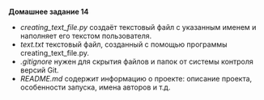 **Домашнее задание 14**

- *creating_text_file.py* создаёт текстовый файл с указанным именем и наполняет его текстом пользователя.
- *text.txt* текстовый файл, созданный с помощью программы creating_text_file.py.
- *.gitignore* нужен для скрытия файлов и папок от системы контроля версий Git.
- *README.md* содержит информацию о проекте: описание проекта, особенности запуска, имена авторов и т.д.